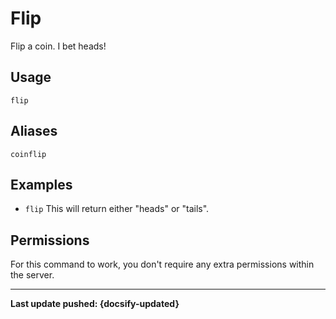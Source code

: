 # Flip
Flip a coin. I bet heads!

## Usage
`flip`

## Aliases
`coinflip`

## Examples
- `flip` This will return either "heads" or "tails".

## Permissions
For this command to work, you don't require any extra permissions within the server.

----

**Last update pushed: {docsify-updated}**